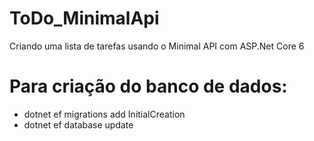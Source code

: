 # ToDo_MinimalApi
Criando uma lista de tarefas usando o Minimal API com ASP.Net Core 6

# Para criação do banco de dados:
- dotnet ef migrations add InitialCreation
- dotnet ef database update
